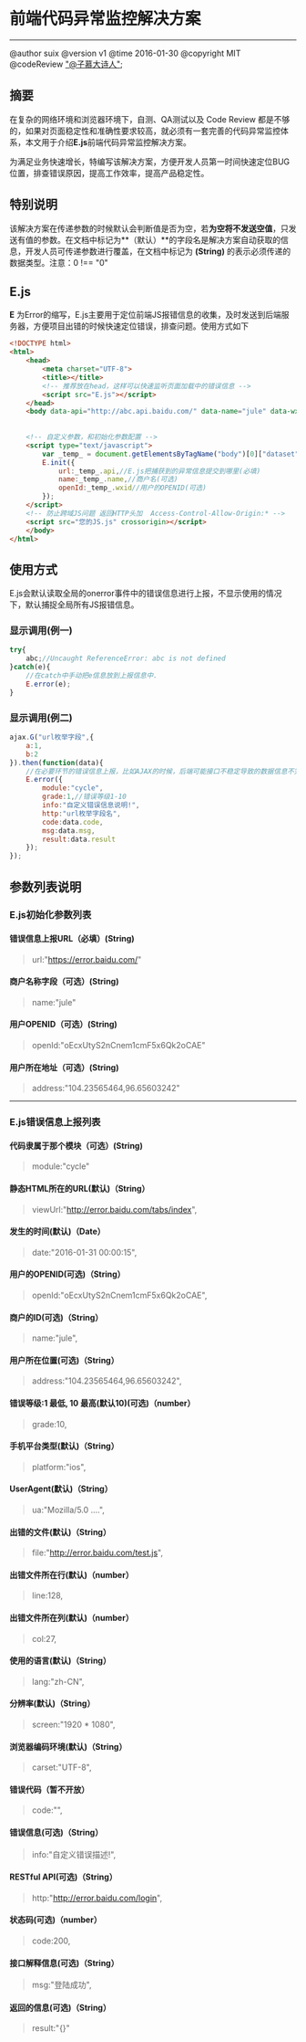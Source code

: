 # 前端代码异常监控解决方案
----

@author suix
@version v1
@time 2016-01-30
@copyright MIT
@codeReview ["@子慕大诗人"](https://github.com/zimv);

## 摘要
在复杂的网络环境和浏览器环境下，自测、QA测试以及 Code Review 都是不够的，如果对页面稳定性和准确性要求较高，就必须有一套完善的代码异常监控体系，本文用于介绍**E.js**前端代码异常监控解决方案。

为满足业务快速增长，特编写该解决方案，方便开发人员第一时间快速定位BUG位置，排查错误原因，提高工作效率，提高产品稳定性。

## 特别说明
该解决方案在传递参数的时候默认会判断值是否为空，若**为空将不发送空值**，只发送有值的参数。在文档中标记为**（默认）**的字段名是解决方案自动获取的信息，开发人员可传递参数进行覆盖，在文档中标记为 **(String)** 的表示必须传递的数据类型。注意：0 !== "0"

## E.js

**E** 为Error的缩写，E.js主要用于定位前端JS报错信息的收集，及时发送到后端服务器，方便项目出错的时候快速定位错误，排查问题。使用方式如下
```html
<!DOCTYPE html>
<html>
    <head>
    	<meta charset="UTF-8">
    	<title></title>
    	<!-- 推荐放在head，这样可以快速监听页面加载中的错误信息 -->
    	<script src="E.js"></script>
    </head>
    <body data-api="http://abc.api.baidu.com/" data-name="jule" data-wxid="oEcxUtyS2nCnem1cmF5x6Qk2oCAE" data-play="http://wx.baidu.com" data-base="http://daojia.baidu.com/">
    
    
    <!-- 自定义参数，和初始化参数配置 -->
    <script type="text/javascript">
        var _temp_ = document.getElementsByTagName("body")[0]["dataset"];
    	E.init({
    		url:_temp_.api,//E.js把捕获到的异常信息提交到哪里(必填)
    		name:_temp_.name,//商户名(可选)
    		openId:_temp_.wxid//用户的OPENID(可选)
    	});
    </script>
    <!-- 防止跨域JS问题 返回HTTP头加  Access-Control-Allow-Origin:* -->
    <script src="您的JS.js" crossorigin></script>
    </body>
</html>
```
## 使用方式
E.js会默认读取全局的onerror事件中的错误信息进行上报，不显示使用的情况下，默认捕捉全局所有JS报错信息。

### 显示调用(例一)
```js
try{
    abc;//Uncaught ReferenceError: abc is not defined
}catch(e){
    //在catch中手动把e信息放到上报信息中.
    E.error(e);
}
```

### 显示调用(例二)
```js
ajax.G("url枚举字段",{
    a:1,
    b:2
}).then(function(data){
    //在必要环节的错误信息上报，比如AJAX的时候，后端可能接口不稳定导致的数据信息不完整的情况。
    E.error({
    	module:"cycle",
    	grade:1,//错误等级1-10
    	info:"自定义错误信息说明!",
    	http:"url枚举字段名",
    	code:data.code,
    	msg:data.msg,
    	result:data.result
    });
});
```

## 参数列表说明

### E.js初始化参数列表

#### 错误信息上报URL（必填）(String)
> url:"https://error.baidu.com/"

#### 商户名称字段（可选）(String)
> name:"jule"

#### 用户OPENID（可选）(String)
> openId:"oEcxUtyS2nCnem1cmF5x6Qk2oCAE"

#### 用户所在地址（可选）(String)
> address:"104.23565464,96.65603242"

----

### E.js错误信息上报列表

#### 代码隶属于那个模块（可选）(String)
> module:"cycle"

#### 静态HTML所在的URL(默认)（String）
> viewUrl:"http://error.baidu.com/tabs/index",        

#### 发生的时间(默认)（Date）
> date:"2016-01-31 00:00:15",                         

#### 用户的OPENID(可选)（String）
> openId:"oEcxUtyS2nCnem1cmF5x6Qk2oCAE",              

#### 商户的ID(可选)（String）
> name:"jule",                                        

#### 用户所在位置(可选)（String）
> address:"104.23565464,96.65603242",                 

#### 错误等级:1 最低, 10 最高(默认10)(可选)（number）
> grade:10,                                           

#### 手机平台类型(默认)（String）
> platform:"ios",                                     

#### UserAgent(默认)（String）
> ua:"Mozilla/5.0 ....",                              

#### 出错的文件(默认)（String）
> file:"http://error.baidu.com/test.js",              

#### 出错文件所在行(默认)（number）
> line:128,                                           

#### 出错文件所在列(默认)（number）
> col:27,                                             

#### 使用的语言(默认)（String）
> lang:"zh-CN",                                       

#### 分辨率(默认)（String）
> screen:"1920 * 1080",                               

#### 浏览器编码环境(默认)（String）
> carset:"UTF-8",                                     

#### 错误代码（暂不开放）
> code:"",                                            

#### 错误信息(可选)（String）
> info:"自定义错误描述!",                             

#### RESTful API(可选)（String）
> http:"http://error.baidu.com/login",                

#### 状态码(可选)（number）
> code:200,                                           

#### 接口解释信息(可选)（String）
> msg:"登陆成功",                                     

#### 返回的信息(可选)（String）
> result:"{}"                                         